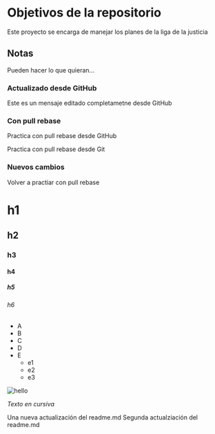 # Objetivos de la repositorio

Este proyecto se encarga de manejar los planes de la liga de la justicia


## Notas
Pueden hacer lo que quieran...

### Actualizado desde GitHub
Este es un mensaje editado completametne desde GitHub


### Con pull rebase
Practica con pull rebase desde GitHub

Practica con pull rebase desde Git

### Nuevos cambios
Volver a practiar con pull rebase


# h1
## h2
### h3
#### h4
##### h5
###### h6

* A
* B
* C
* D
* E
  * e1
  * e2
  * e3

![hello](https://www.enriquedans.com/wp-content/uploads/2018/06/GitHub-Octocat.jpg)

_Texto en cursiva_

Una nueva actualización del readme.md
Segunda actualziación del readme.md
